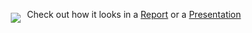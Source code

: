 <a href="https://literasee.github.io"><img src="https://literasee.github.io/public/Literasee_symbol_right_trimmed.svg" align="left" hspace="10" vspace="6"></a>

Check out how it looks in a [Report](https://view.literasee.io/Literasee/Center_for_Assessment_Template/report) or a [Presentation](https://view.literasee.io/literasee/Center_for_Assessment_Template/presentation/#/)
